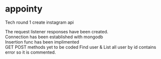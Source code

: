 # appointy
Tech round 1 create instagram api

The request listener responses have been created. <br>
Connection has been established with mongodb <br>
Insertion func has been implimented <br>
GET POST methods yet to be coded
Find user & List all user by id contains error so it is commented.
